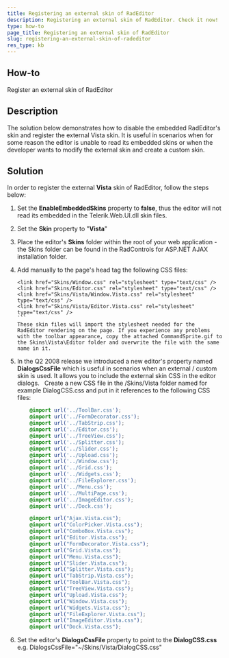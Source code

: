 ```yaml
---
title: Registering an external skin of RadEditor
description: Registering an external skin of RadEditor. Check it now!
type: how-to
page_title: Registering an external skin of RadEditor
slug: registering-an-external-skin-of-radeditor
res_type: kb
---
```

 
## How-to  
Register an external skin of RadEditor  
   
## Description
The solution below demonstrates how to disable the embedded RadEditor's skin and register the external Vista skin. It is useful in scenarios when for some reason the editor is unable to read its embedded skins or when the developer wants to modify the external skin and create a custom skin.  
   
## Solution 
In order to register the external **Vista** skin of RadEditor, follow the steps below:
 
1. Set the **EnableEmbeddedSkins** property to **false**, thus the editor will not read its embedded in the Telerik.Web.UI.dll skin files.
2. Set the **Skin** property to "**Vista**"
3. Place the editor's **Skins** folder within the root of your web application - the Skins folder can be found in the RadControls for ASP.NET AJAX installation folder.
4. Add manually to the page's head tag the following CSS files:  
	````ASP.NET
	<link href="Skins/Window.css" rel="stylesheet" type="text/css" />   
	<link href="Skins/Editor.css" rel="stylesheet" type="text/css" />   
	<link href="Skins/Vista/Window.Vista.css" rel="stylesheet" type="text/css" />  
	<link href="Skins/Vista/Editor.Vista.css" rel="stylesheet" type="text/css" />
	```
    These skin files will import the stylesheet needed for the RadEditor rendering on the page. If you experience any problems with the toolbar appearance, copy the attached CommandSprite.gif to the Skins\Vista\Editor folder and overwrite the file with the same name in it.
5. In the Q2 2008 release we introduced a new editor's property named **DialogsCssFile** which is useful in scenarios when an external / custom skin is used. It allows you to include the external skin CSS in the editor dialogs.    Create a new CSS file in the /Skins/Vista folder named for example DialogCSS.css and put in it references to the following CSS files:
	````CSS
		@import url('../ToolBar.css');
		@import url('../FormDecorator.css');
		@import url('../TabStrip.css');
		@import url('../Editor.css');
		@import url('../TreeView.css');
		@import url('../Splitter.css');
		@import url('../Slider.css');
		@import url('../Upload.css');
		@import url('../Window.css');
		@import url('../Grid.css');
		@import url('../Widgets.css');
		@import url('../FileExplorer.css');
		@import url('../Menu.css');
		@import url('../MultiPage.css');
		@import url('../ImageEditor.css');
		@import url('../Dock.css');

		@import url("Ajax.Vista.css");
		@import url("ColorPicker.Vista.css");
		@import url("ComboBox.Vista.css");
		@import url("Editor.Vista.css");
		@import url("FormDecorator.Vista.css");
		@import url("Grid.Vista.css");
		@import url("Menu.Vista.css");
		@import url("Slider.Vista.css");
		@import url("Splitter.Vista.css");
		@import url("TabStrip.Vista.css");
		@import url("ToolBar.Vista.css");
		@import url("TreeView.Vista.css");
		@import url("Upload.Vista.css");
		@import url("Window.Vista.css");
		@import url("Widgets.Vista.css");
		@import url("FileExplorer.Vista.css");
		@import url("ImageEditor.Vista.css");
		@import url("Dock.Vista.css");
	````

6. Set the editor's **DialogsCssFile** property to point to the **DialogCSS.css** e.g.  DialogsCssFile="~/Skins/Vista/DialogCSS.css"


 
